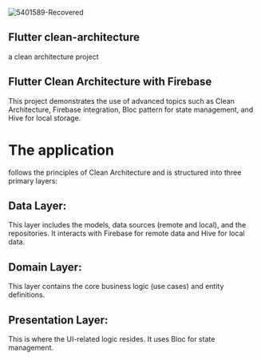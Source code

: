 
![5401589-Recovered](https://github.com/kamelneili/clean-architecture/assets/14231362/cbf564ae-6121-4189-afcb-a320dfd5ad3e)
## Flutter clean-architecture
a clean architecture project
## Flutter Clean Architecture with Firebase
This project demonstrates the use of advanced topics such as Clean Architecture,
Firebase integration, Bloc pattern for state management, and Hive for local storage.
# The application 
follows the principles of Clean Architecture and is structured into three primary layers:

## Data Layer: 
This layer includes the models, data sources (remote and local), and the repositories. It interacts with Firebase for remote data and Hive for local data.

## Domain Layer: 
This layer contains the core business logic (use cases) and entity definitions.

## Presentation Layer:
This is where the UI-related logic resides. It uses Bloc for state management.
